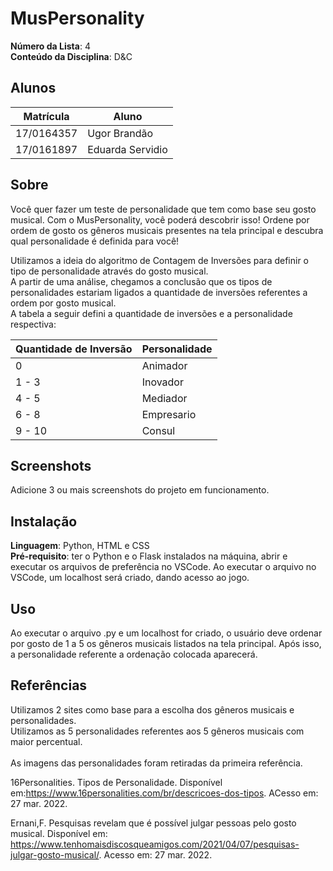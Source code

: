 # MusPersonality

**Número da Lista**: 4<br>
**Conteúdo da Disciplina**: D&C<br>

## Alunos
|Matrícula | Aluno |
| -- | -- |
| 17/0164357  |  Ugor Brandão |
| 17/0161897 | Eduarda Servidio |

## Sobre 
Você quer fazer um teste de personalidade que tem como base seu gosto musical.
Com o MusPersonality, você poderá descobrir isso! Ordene por ordem de gosto os gêneros
musicais presentes na tela principal e descubra qual personalidade é definida para
você! 

Utilizamos a ideia do algoritmo de Contagem de Inversões para definir o tipo de 
personalidade através do gosto musical. <br>
A partir de uma análise, chegamos a conclusão que os tipos de personalidades estariam ligados a quantidade de inversões referentes a ordem por gosto musical.
<br> A tabela a seguir defini a quantidade de inversões e a personalidade respectiva: <br>

|Quantidade de Inversão| Personalidade |
| -- | -- |
| 0  | Animador |
| 1 - 3 | Inovador |
| 4 - 5 | Mediador |
| 6 - 8 | Empresario |
| 9 - 10 | Consul |

## Screenshots
Adicione 3 ou mais screenshots do projeto em funcionamento.

## Instalação 
**Linguagem**: Python, HTML e CSS<br>
**Pré-requisito**: ter o Python e o Flask instalados na máquina, abrir e executar
 os arquivos de preferência no VSCode. Ao executar o arquivo no VSCode, 
 um localhost será criado, dando acesso ao jogo.

## Uso 

Ao executar o arquivo .py e um localhost for criado, o usuário deve ordenar por
gosto de 1 a 5 os gêneros musicais listados na tela principal. Após isso, a personalidade
referente a ordenação colocada aparecerá.

## Referências
Utilizamos 2 sites como base para a escolha dos gêneros musicais e personalidades.<br>
Utilizamos as 5 personalidades referentes aos 5 gêneros musicais com maior percentual.<br><br>
As imagens das personalidades foram retiradas da primeira referência.

16Personalities. Tipos de Personalidade. Disponível em:<https://www.16personalities.com/br/descricoes-dos-tipos>. ACesso em: 27 mar. 2022.

Ernani,F. Pesquisas revelam que é possível julgar pessoas pelo gosto musical. Disponível em: <https://www.tenhomaisdiscosqueamigos.com/2021/04/07/pesquisas-julgar-gosto-musical/>. Acesso em: 27 mar. 2022.



